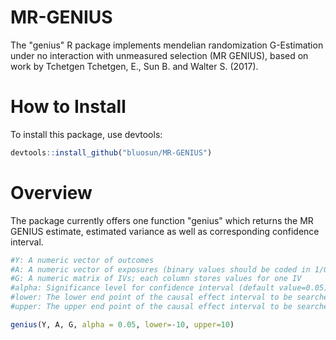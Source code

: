 # MR-GENIUS

The "genius" R package implements mendelian randomization G-Estimation under no interaction with unmeasured selection 
(MR GENIUS), based on work by Tchetgen Tchetgen, E., Sun B. and Walter S. (2017).

# How to Install

To install this package, use devtools:

```r
devtools::install_github("bluosun/MR-GENIUS")
```

# Overview
The package currently offers one function "genius" which returns the MR GENIUS estimate, estimated variance as well as corresponding confidence interval.

```r
#Y: A numeric vector of outcomes
#A: A numeric vector of exposures (binary values should be coded in 1/0)
#G: A numeric matrix of IVs; each column stores values for one IV
#alpha: Significance level for confidence interval (default value=0.05)
#lower: The lower end point of the causal effect interval to be searched (default value=-10) 
#upper: The upper end point of the causal effect interval to be searched (default value=-10) 

genius(Y, A, G, alpha = 0.05, lower=-10, upper=10)
```



